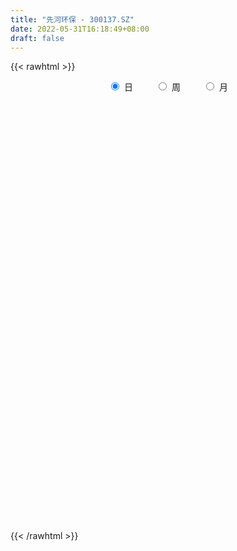 ```yaml
---
title: "先河环保 - 300137.SZ"
date: 2022-05-31T16:18:49+08:00
draft: false
---
```

{{< rawhtml >}}
    <div style="text-align: center">
        <label style="padding: 1rem;"><input style="margin-right: .5rem" type="radio" name="period" value="D" checked onclick="period_change(this)">日</label>
        <label style="padding: 1rem;"><input style="margin-right: .5rem" type="radio" name="period" value="W" onclick="period_change(this)">周</label>
        <label style="padding: 1rem;"><input style="margin-right: .5rem" type="radio" name="period" value="M" onclick="period_change(this)">月</label>
    </div>
    <div id="chart" style="height: 700px;"></div> 
    <script type="text/javascript">
        const D_v = [376232.23,243805.69,268370.29,174695.71,327802.49,470994.06,334362.04,205807.43,181869.96,135771.77,146009.72,95355.29,84647.2,138232.6,104300.4,89304.24,505023.13,299240.35,176191.52,177991.6,176798.23,234681.2,464325.15,476598.01,338493.73,231396.73,248948.86,215171.0,146936.35,189411.4,254289.0,214866.62,224050.62,219676.82,253391.12,400924.52,233826.81,504970.19,360763.37,374950.54,293732.94,248338.22,136863.89,150066.9,140441.34,190353.0,155703.29,131520.62,126789.24,83634.6,97586.62,108031.0,98616.0,79930.02,108936.05,84737.12,83234.42,110502.81,120216.26,109079.63,75276.5,139960.08,263207.65,153057.13,139211.34,87145.79,75472.39,91820.6,98774.5,145945.11,88144.66,113526.58,220761.94,275815.56,180819.81,160677.0,113502.8,86800.63,177421.49,196405.25,147162.62,351229.39,229733.79,135024.24,154507.67,112691.8,94546.62,597616.86,368635.41,261227.08,274357.01,250545.1,166070.47,284193.68,234031.43,192754.52,100916.52,75486.6,118532.67,67189.7,55081.95,56663.1,133401.42,73722.2,60911.52,69598.24,88849.2,71914.6,63501.23,51647.8,72983.83,37340.61,46892.38,47768.77,210330.2,118681.14,83157.86,116747.03,83308.0,127057.73,100140.6,60663.06,74586.81,75210.82,65696.68,71514.03,143731.14,115367.13,149982.73,90523.4,79863.0,114906.09,121264.52,147562.31,100421.0,156375.4,83014.4,65120.4,79066.67,82338.02,54393.46,179291.72,190912.6,213759.18,123301.6,80354.23,98479.8,340388.13,202340.12,184158.38,118870.4,348147.68,150276.2,153876.18,150341.13,157034.2,260943.6,203168.6,132229.37,132216.4,115235.0,99181.58,146480.8,115594.64,151423.8,203504.1,241652.56,113329.0,55152.8,93038.51,43501.82,67813.05,54089.4,70254.6,58701.65,98317.05,212438.4,90400.21,72968.4,59546.05,52442.6,246945.45,126590.02,101561.3,83987.22,62318.0,126515.4,72063.0,66042.96,68651.0,207013.27,96481.39,96090.23,83775.97,76713.4,87502.0,59823.0,56697.6,82068.42,121894.2,93125.03,89749.63,74580.8,155349.77,89344.2,64704.07,52978.8,45644.0,41961.03,46571.2,42541.2,84098.2,74851.66,65938.18,68221.43,47494.63,69153.92,49690.2,40497.4,41884.8,46205.63,29851.8,27086.36,58105.6,92116.4,42496.03,104920.65,78665.29,61157.33,63842.8,148587.16,119199.67,68970.0,52126.96,46667.98,59875.2,48399.4,31642.0,28248.83,33432.2,36025.34,36795.53,45086.8,34654.2,44931.19,39600.17,70147.12,60848.8,34308.2,49369.94]
const D_histogram = [0.0,-0.0069369801,0.0004412946,0.0006477252,0.0234372835,0.047799407,0.0446577748,0.0413603978,0.02291282,0.0110090059,-0.0095769423,-0.0223783505,-0.0289403076,-0.0477741406,-0.0629927339,-0.0718131249,-0.0172849398,0.0032922371,0.0015033863,-0.0040028829,0.0076039121,0.0254820063,0.062888144,0.0995808518,0.1011289298,0.0905482148,0.0893062807,0.0637849688,0.0382781898,0.0076486172,-0.0016292443,0.001689454,0.0063438434,0.0083860852,-0.0021840906,0.0143611371,0.0182837655,0.0485090287,0.0507674188,0.0518552097,0.0290597202,-0.0107674856,-0.0406503695,-0.051154005,-0.0635219575,-0.0820088897,-0.0827533969,-0.0989530747,-0.1320613023,-0.1328875941,-0.12845024,-0.1034228147,-0.0895405481,-0.0748712052,-0.0717940621,-0.0593877684,-0.0422873222,-0.0224065478,-0.0056032913,-0.003722403,0.0002024983,0.0160513389,0.0302101707,0.0424986532,0.0318139624,0.0180667332,0.0139284418,0.0089780938,0.001843277,-0.0171399076,-0.0252844551,-0.0433817452,-0.0309317641,-0.0031083772,0.01566853,0.0220116611,0.0240079155,0.025034796,0.0368303809,0.0502060568,0.0497166123,0.0710816008,0.0633810457,0.058143641,0.0309795879,0.0150382478,0.0101233662,0.0583029461,0.063712255,0.0533723882,0.0565559886,0.0258003859,0.0059582821,0.0137665995,-0.0068455778,-0.0416223372,-0.0661284921,-0.0782946213,-0.0946735763,-0.0966642409,-0.091864639,-0.0847657845,-0.0891682711,-0.0926874377,-0.0805791598,-0.0750813982,-0.073844056,-0.08283174,-0.0771466803,-0.0668544529,-0.0681015888,-0.058491834,-0.0411712816,-0.0306808879,0.0037664476,0.0233353872,0.0395197574,0.0558351433,0.0635919885,0.0769201201,0.073082751,0.071922679,0.0634030985,0.0582309423,0.0559334764,0.0547925872,0.0619696615,0.0655465024,0.0716353022,0.0705197965,0.069253756,0.0709927711,0.0609606183,0.0598919021,0.047130043,0.0397260836,0.0308725227,0.02214231,0.0183638313,0.0133779863,0.007228086,0.0121416715,0.0192371475,0.0285607416,0.0195817238,0.0155114637,0.0025705777,0.0204801707,0.0286609454,0.035993301,0.0302021177,0.0406708134,0.0421822804,0.0391805077,0.0417142776,0.0379170692,0.0411133644,0.0222665491,0.0064951865,-0.0135565279,-0.0211691558,-0.0294723629,-0.0530222097,-0.0509496228,-0.0653569233,-0.0445169171,-0.0491624811,-0.0611300311,-0.0705384071,-0.0961958912,-0.1043085015,-0.1167157242,-0.1092002953,-0.0861519327,-0.0569324103,-0.0239705464,0.0109400163,0.0241571526,0.027496583,0.0244071298,0.0276053286,0.0421720526,0.0483265549,0.0538810774,0.0477965584,0.041646879,0.018453044,0.0125534821,0.004372579,0.000286079,-0.017613152,-0.0259607148,-0.0348446572,-0.0428814864,-0.0581646182,-0.06875956,-0.062940381,-0.0572055723,-0.0676483065,-0.1002927342,-0.1072604695,-0.0981629994,-0.0728675747,-0.0455994767,-0.02863128,-0.0119231632,-0.0064375775,-0.0050680645,0.0000430991,-0.0023412265,0.0047466328,0.0193036283,0.0281623854,0.0354737252,0.0260348102,0.0154670977,-0.0042238716,-0.0049787259,-0.0116828176,-0.0096123531,-0.0123396214,-0.0127975104,-0.0073125883,0.0003499574,-0.0184666809,-0.0317916412,-0.0689833201,-0.0935002541,-0.0970873999,-0.1037394267,-0.0689694732,-0.0296860039,-0.0029669036,0.0266085524,0.0525342166,0.0619299268,0.0730948255,0.0801495004,0.0770555291,0.0746070918,0.0731597459,0.072248991,0.0773012241,0.0824590276,0.0642503204,0.0621983299,0.0715152159,0.0745429565,0.0707474584,0.0659038881]
const D_fast = [0.0,-0.0086712251,-0.0011826268,-0.0008142648,0.0278346144,0.0641465896,0.0721694011,0.0792121235,0.0664927508,0.0573411881,0.0343610043,0.0159650085,0.0021679746,-0.0286093936,-0.0595761704,-0.0863498426,-0.0361428924,-0.0147426563,-0.0161556605,-0.0226626505,-0.0091548774,0.0150937183,0.068221892,0.1298098128,0.1566401232,0.1686964619,0.189781098,0.1802060284,0.1642687968,0.1355513784,0.1258662058,0.1296072677,0.135847618,0.1399863811,0.1288701826,0.1490056945,0.1574992643,0.1998517847,0.2148020295,0.2288536228,0.2133230634,0.1708039862,0.1307585099,0.1074663731,0.0792179312,0.0402287767,0.0187959202,-0.0221420262,-0.0882655794,-0.1223137697,-0.1499889756,-0.150817254,-0.1593201245,-0.1633685828,-0.1782399553,-0.1806806037,-0.174151988,-0.1598728505,-0.1444704168,-0.1435201293,-0.1395446034,-0.1196829281,-0.0979715537,-0.0750584079,-0.0777896081,-0.087020154,-0.087676335,-0.0903821595,-0.097056157,-0.1203243185,-0.1347899798,-0.1637327062,-0.1590156661,-0.1319693735,-0.1092753338,-0.0974292874,-0.0894310541,-0.0821454747,-0.0611422945,-0.0352151044,-0.0232753959,0.0158599928,0.0240046991,0.0333032047,0.0138840485,0.0017022704,-0.0006817697,0.0620735467,0.0834109194,0.0864141497,0.1037367472,0.079431241,0.0610787077,0.072328675,0.0500051033,0.0048227595,-0.0362155184,-0.0679553029,-0.108002652,-0.1341593768,-0.1523259346,-0.1664185263,-0.1931130807,-0.2198041067,-0.2278406188,-0.2411132067,-0.2583368786,-0.2880324975,-0.3016341079,-0.3080554936,-0.3263280267,-0.3313412304,-0.3243134985,-0.3214933268,-0.2861043794,-0.2607015929,-0.2346372834,-0.2043631117,-0.1807082694,-0.1481501078,-0.1337167891,-0.1168961914,-0.1095649972,-0.1001794178,-0.0884935146,-0.075936257,-0.0532667673,-0.0333033009,-0.0093056756,0.0072087679,0.0232561665,0.0427433742,0.0479513761,0.0618556353,0.060876287,0.0634038485,0.0622684183,0.0590737831,0.0598862622,0.0582449138,0.053902035,0.0618510384,0.0737558013,0.0902195807,0.0861359939,0.0859435998,0.0736453582,0.0966749939,0.1120210049,0.1283516858,0.1301110319,0.150747431,0.162804468,0.1695978222,0.1825601616,0.1882422205,0.2017168568,0.1884366788,0.1742891128,0.1508482664,0.1379433495,0.1222720517,0.0854666525,0.0748018337,0.0440553024,0.0537660793,0.036829895,0.0095798373,-0.0174631406,-0.0671695974,-0.1013593331,-0.1429454869,-0.1627301318,-0.1612197523,-0.1462333325,-0.1192641052,-0.0816185385,-0.0623621139,-0.0521485379,-0.0491362086,-0.0390366776,-0.0139269405,0.0043092005,0.0233339924,0.0291986129,0.0334606534,0.0148800793,0.0121188879,0.0050311295,0.0010161493,-0.0212863697,-0.0361241111,-0.0537192178,-0.0724764186,-0.102300705,-0.1300855368,-0.140001453,-0.1485680375,-0.1759228482,-0.2336404595,-0.2674233121,-0.282866592,-0.2757880609,-0.2599198321,-0.2501094554,-0.2363821294,-0.232505938,-0.2324034412,-0.2272815028,-0.2302511351,-0.2219766175,-0.2025937149,-0.1866943614,-0.1705145904,-0.1734448029,-0.1801457409,-0.2008926781,-0.2028922138,-0.21251701,-0.2128496337,-0.2186618074,-0.222319074,-0.218662299,-0.210912264,-0.2343455725,-0.2556184431,-0.310055952,-0.3579479495,-0.3858069454,-0.4183938287,-0.4008662436,-0.3690042753,-0.3430269009,-0.3067993068,-0.2677400885,-0.2428618965,-0.2134232914,-0.1863312414,-0.1701613305,-0.1539579948,-0.1371154043,-0.1199639113,-0.0955863723,-0.0698138118,-0.071959939,-0.058462347,-0.031266657,-0.0096031772,0.0042881892,0.015920591]
const D_slow = [0.0,-0.001734245,-0.0016239214,-0.0014619901,0.0043973308,0.0163471826,0.0275116263,0.0378517257,0.0435799307,0.0463321822,0.0439379466,0.038343359,0.0311082821,0.019164747,0.0034165635,-0.0145367177,-0.0188579527,-0.0180348934,-0.0176590468,-0.0186597676,-0.0167587895,-0.010388288,0.005333748,0.030228961,0.0555111934,0.0781482471,0.1004748173,0.1164210595,0.125990607,0.1279027613,0.1274954502,0.1279178137,0.1295037745,0.1316002958,0.1310542732,0.1346445575,0.1392154988,0.151342756,0.1640346107,0.1769984131,0.1842633432,0.1815714718,0.1714088794,0.1586203782,0.1427398888,0.1222376663,0.1015493171,0.0768110485,0.0437957229,0.0105738244,-0.0215387356,-0.0473944393,-0.0697795763,-0.0884973776,-0.1064458932,-0.1212928353,-0.1318646658,-0.1374663028,-0.1388671256,-0.1397977263,-0.1397471017,-0.135734267,-0.1281817244,-0.1175570611,-0.1096035705,-0.1050868872,-0.1016047767,-0.0993602533,-0.098899434,-0.1031844109,-0.1095055247,-0.120350961,-0.128083902,-0.1288609963,-0.1249438638,-0.1194409485,-0.1134389697,-0.1071802707,-0.0979726754,-0.0854211612,-0.0729920082,-0.055221608,-0.0393763466,-0.0248404363,-0.0170955393,-0.0133359774,-0.0108051359,0.0037706007,0.0196986644,0.0330417615,0.0471807586,0.0536308551,0.0551204256,0.0585620755,0.056850681,0.0464450967,0.0299129737,0.0103393184,-0.0133290757,-0.0374951359,-0.0604612957,-0.0816527418,-0.1039448096,-0.127116669,-0.147261459,-0.1660318085,-0.1844928225,-0.2052007575,-0.2244874276,-0.2412010408,-0.258226438,-0.2728493965,-0.2831422169,-0.2908124389,-0.289870827,-0.2840369802,-0.2741570408,-0.260198255,-0.2443002579,-0.2250702278,-0.2067995401,-0.1888188703,-0.1729680957,-0.1584103601,-0.144426991,-0.1307288442,-0.1152364289,-0.0988498033,-0.0809409777,-0.0633110286,-0.0459975896,-0.0282493968,-0.0130092422,0.0019637333,0.013746244,0.0236777649,0.0313958956,0.0369314731,0.0415224309,0.0448669275,0.046673949,0.0497093669,0.0545186538,0.0616588392,0.0665542701,0.070432136,0.0710747805,0.0761948232,0.0833600595,0.0923583848,0.0999089142,0.1100766175,0.1206221876,0.1304173146,0.140845884,0.1503251513,0.1606034924,0.1661701297,0.1677939263,0.1644047943,0.1591125054,0.1517444146,0.1384888622,0.1257514565,0.1094122257,0.0982829964,0.0859923761,0.0707098684,0.0530752666,0.0290262938,0.0029491684,-0.0262297627,-0.0535298365,-0.0750678196,-0.0893009222,-0.0952935588,-0.0925585547,-0.0865192666,-0.0796451208,-0.0735433384,-0.0666420062,-0.0560989931,-0.0440173544,-0.030547085,-0.0185979454,-0.0081862257,-0.0035729647,-0.0004345942,0.0006585506,0.0007300703,-0.0036732177,-0.0101633964,-0.0188745607,-0.0295949323,-0.0441360868,-0.0613259768,-0.0770610721,-0.0913624651,-0.1082745418,-0.1333477253,-0.1601628427,-0.1847035925,-0.2029204862,-0.2143203554,-0.2214781754,-0.2244589662,-0.2260683605,-0.2273353767,-0.2273246019,-0.2279099085,-0.2267232503,-0.2218973432,-0.2148567469,-0.2059883156,-0.199479613,-0.1956128386,-0.1966688065,-0.197913488,-0.2008341924,-0.2032372806,-0.206322186,-0.2095215636,-0.2113497107,-0.2112622213,-0.2158788916,-0.2238268019,-0.2410726319,-0.2644476954,-0.2887195454,-0.3146544021,-0.3318967704,-0.3393182714,-0.3400599973,-0.3334078592,-0.320274305,-0.3047918233,-0.2865181169,-0.2664807418,-0.2472168596,-0.2285650866,-0.2102751501,-0.1922129024,-0.1728875964,-0.1522728395,-0.1362102594,-0.1206606769,-0.1027818729,-0.0841461338,-0.0664592692,-0.0499832971]
const D_data = [['2021-05-20', 7.7907, 7.7315, 7.6525, 7.9882],['2021-05-21', 7.771, 7.6228, 7.5932, 7.8401],['2021-05-24', 7.7018, 7.8006, 7.7018, 8.0079],['2021-05-25', 7.7413, 7.7315, 7.6426, 7.8993],['2021-05-26', 7.7512, 8.0869, 7.613, 8.0869],['2021-05-27', 8.1955, 8.2647, 7.9981, 8.5016],['2021-05-28', 8.1857, 8.0178, 7.9981, 8.2449],['2021-05-31', 7.9388, 8.0376, 7.8499, 8.1264],['2021-06-01', 7.9289, 7.8203, 7.8104, 8.0178],['2021-06-02', 7.85, 7.84, 7.77, 8.04],['2021-06-03', 7.84, 7.65, 7.63, 7.87],['2021-06-04', 7.65, 7.65, 7.56, 7.75],['2021-06-07', 7.61, 7.66, 7.61, 7.73],['2021-06-08', 7.66, 7.41, 7.39, 7.69],['2021-06-09', 7.39, 7.32, 7.28, 7.42],['2021-06-10', 7.35, 7.28, 7.26, 7.38],['2021-06-11', 7.3, 8.16, 7.29, 8.4],['2021-06-15', 8.13, 7.93, 7.84, 8.13],['2021-06-16', 7.9, 7.7, 7.66, 7.9],['2021-06-17', 7.71, 7.63, 7.53, 7.92],['2021-06-18', 7.59, 7.86, 7.53, 7.87],['2021-06-21', 7.85, 8.03, 7.8, 8.17],['2021-06-22', 8.12, 8.46, 8.0, 8.8],['2021-06-23', 8.5, 8.72, 8.39, 8.82],['2021-06-24', 8.77, 8.47, 8.44, 8.81],['2021-06-25', 8.45, 8.38, 8.33, 8.59],['2021-06-28', 8.45, 8.55, 8.28, 8.73],['2021-06-29', 8.52, 8.25, 8.18, 8.52],['2021-06-30', 8.25, 8.17, 8.04, 8.27],['2021-07-01', 8.2, 7.99, 7.97, 8.4],['2021-07-02', 7.91, 8.17, 7.84, 8.42],['2021-07-05', 8.08, 8.33, 8.0, 8.38],['2021-07-06', 8.31, 8.39, 8.12, 8.56],['2021-07-07', 8.32, 8.4, 8.22, 8.58],['2021-07-08', 8.59, 8.24, 8.22, 8.63],['2021-07-09', 8.11, 8.62, 8.08, 8.66],['2021-07-12', 8.59, 8.55, 8.48, 8.66],['2021-07-13', 8.6, 9.02, 8.4, 9.15],['2021-07-14', 9.04, 8.82, 8.75, 9.19],['2021-07-15', 8.93, 8.88, 8.64, 9.2],['2021-07-16', 8.88, 8.58, 8.54, 9.02],['2021-07-19', 8.51, 8.23, 8.2, 8.51],['2021-07-20', 8.1, 8.17, 8.05, 8.24],['2021-07-21', 8.25, 8.29, 8.18, 8.4],['2021-07-22', 8.21, 8.18, 8.03, 8.29],['2021-07-23', 8.23, 7.98, 7.9, 8.23],['2021-07-26', 7.91, 8.1, 7.84, 8.1],['2021-07-27', 8.1, 7.8, 7.8, 8.11],['2021-07-28', 7.82, 7.37, 7.34, 7.82],['2021-07-29', 7.5, 7.58, 7.45, 7.59],['2021-07-30', 7.55, 7.55, 7.46, 7.66],['2021-08-02', 7.62, 7.79, 7.59, 7.85],['2021-08-03', 7.74, 7.67, 7.63, 7.85],['2021-08-04', 7.7, 7.68, 7.65, 7.79],['2021-08-05', 7.68, 7.51, 7.43, 7.68],['2021-08-06', 7.5, 7.6, 7.43, 7.65],['2021-08-09', 7.54, 7.68, 7.51, 7.72],['2021-08-10', 7.68, 7.77, 7.62, 7.82],['2021-08-11', 7.74, 7.8, 7.68, 7.88],['2021-08-12', 7.75, 7.64, 7.62, 7.79],['2021-08-13', 7.61, 7.66, 7.56, 7.7],['2021-08-16', 7.64, 7.85, 7.59, 7.85],['2021-08-17', 7.85, 7.91, 7.76, 8.2],['2021-08-18', 7.86, 7.97, 7.78, 8.06],['2021-08-19', 7.98, 7.7, 7.62, 7.98],['2021-08-20', 7.68, 7.6, 7.51, 7.7],['2021-08-23', 7.58, 7.67, 7.52, 7.71],['2021-08-24', 7.67, 7.63, 7.56, 7.73],['2021-08-25', 7.6, 7.56, 7.52, 7.66],['2021-08-26', 7.55, 7.32, 7.32, 7.55],['2021-08-27', 7.27, 7.35, 7.23, 7.38],['2021-08-30', 7.34, 7.11, 7.08, 7.4],['2021-08-31', 7.26, 7.43, 7.26, 7.68],['2021-09-01', 7.35, 7.7, 7.34, 7.91],['2021-09-02', 7.6, 7.7, 7.52, 7.72],['2021-09-03', 7.6, 7.61, 7.52, 7.72],['2021-09-06', 7.6, 7.58, 7.45, 7.73],['2021-09-07', 7.57, 7.58, 7.52, 7.61],['2021-09-08', 7.61, 7.76, 7.58, 7.77],['2021-09-09', 7.75, 7.87, 7.62, 7.95],['2021-09-10', 7.85, 7.76, 7.72, 7.95],['2021-09-13', 8.0, 8.13, 7.99, 8.47],['2021-09-14', 8.03, 7.85, 7.78, 8.18],['2021-09-15', 7.78, 7.89, 7.73, 7.93],['2021-09-16', 7.88, 7.56, 7.54, 7.88],['2021-09-17', 7.54, 7.6, 7.4, 7.63],['2021-09-22', 7.5, 7.69, 7.48, 7.69],['2021-09-23', 7.7, 8.5, 7.69, 8.65],['2021-09-24', 8.41, 8.16, 8.1, 8.48],['2021-09-27', 8.23, 8.0, 7.89, 8.27],['2021-09-28', 8.0, 8.2, 7.92, 8.25],['2021-09-29', 8.11, 7.74, 7.71, 8.11],['2021-09-30', 7.72, 7.76, 7.57, 7.85],['2021-10-08', 7.87, 8.09, 7.86, 8.23],['2021-10-11', 8.1, 7.71, 7.64, 8.1],['2021-10-12', 7.6, 7.37, 7.25, 7.7],['2021-10-13', 7.39, 7.3, 7.17, 7.4],['2021-10-14', 7.34, 7.3, 7.2, 7.35],['2021-10-15', 7.28, 7.1, 7.1, 7.3],['2021-10-18', 7.09, 7.15, 7.08, 7.17],['2021-10-19', 7.15, 7.16, 7.12, 7.2],['2021-10-20', 7.16, 7.14, 7.12, 7.19],['2021-10-21', 7.14, 6.92, 6.88, 7.14],['2021-10-22', 6.9, 6.82, 6.8, 6.96],['2021-10-25', 6.9, 6.95, 6.88, 7.01],['2021-10-26', 6.93, 6.83, 6.79, 6.96],['2021-10-27', 6.87, 6.71, 6.57, 6.88],['2021-10-28', 6.69, 6.47, 6.47, 6.71],['2021-10-29', 6.39, 6.55, 6.37, 6.63],['2021-11-01', 6.55, 6.56, 6.44, 6.6],['2021-11-02', 6.54, 6.35, 6.3, 6.64],['2021-11-03', 6.38, 6.42, 6.33, 6.44],['2021-11-04', 6.43, 6.51, 6.39, 6.52],['2021-11-05', 6.52, 6.43, 6.42, 6.56],['2021-11-08', 6.69, 6.8, 6.68, 7.09],['2021-11-09', 6.74, 6.73, 6.65, 6.87],['2021-11-10', 6.7, 6.77, 6.64, 6.77],['2021-11-11', 6.82, 6.86, 6.81, 7.02],['2021-11-12', 6.85, 6.83, 6.73, 6.88],['2021-11-15', 6.84, 6.98, 6.83, 7.05],['2021-11-16', 6.93, 6.82, 6.8, 6.96],['2021-11-17', 6.86, 6.87, 6.77, 6.88],['2021-11-18', 6.89, 6.78, 6.77, 6.93],['2021-11-19', 6.8, 6.81, 6.68, 6.84],['2021-11-22', 6.81, 6.85, 6.75, 6.87],['2021-11-23', 6.83, 6.88, 6.79, 6.89],['2021-11-24', 6.9, 7.03, 6.85, 7.05],['2021-11-25', 7.07, 7.05, 6.98, 7.15],['2021-11-26', 7.05, 7.15, 7.02, 7.24],['2021-11-29', 7.09, 7.12, 7.04, 7.14],['2021-11-30', 7.15, 7.16, 7.1, 7.21],['2021-12-01', 7.16, 7.25, 7.13, 7.27],['2021-12-02', 7.36, 7.13, 7.1, 7.39],['2021-12-03', 7.1, 7.26, 7.07, 7.32],['2021-12-06', 7.26, 7.12, 7.11, 7.34],['2021-12-07', 7.12, 7.17, 6.97, 7.32],['2021-12-08', 7.18, 7.14, 7.11, 7.25],['2021-12-09', 7.14, 7.12, 7.08, 7.17],['2021-12-10', 7.11, 7.17, 7.07, 7.18],['2021-12-13', 7.18, 7.15, 7.09, 7.19],['2021-12-14', 7.13, 7.12, 7.08, 7.15],['2021-12-15', 7.13, 7.27, 7.12, 7.3],['2021-12-16', 7.23, 7.35, 7.21, 7.52],['2021-12-17', 7.32, 7.45, 7.27, 7.53],['2021-12-20', 7.45, 7.25, 7.25, 7.48],['2021-12-21', 7.25, 7.3, 7.2, 7.36],['2021-12-22', 7.34, 7.16, 7.14, 7.34],['2021-12-23', 7.23, 7.58, 7.22, 7.85],['2021-12-24', 7.59, 7.56, 7.43, 7.69],['2021-12-27', 7.55, 7.63, 7.52, 7.79],['2021-12-28', 7.71, 7.51, 7.42, 7.81],['2021-12-29', 7.45, 7.77, 7.45, 8.0],['2021-12-30', 7.77, 7.74, 7.68, 7.81],['2021-12-31', 7.65, 7.73, 7.57, 7.76],['2022-01-04', 7.71, 7.85, 7.64, 7.93],['2022-01-05', 7.82, 7.82, 7.65, 7.89],['2022-01-06', 7.73, 7.96, 7.68, 8.18],['2022-01-07', 7.89, 7.69, 7.65, 8.06],['2022-01-10', 7.74, 7.67, 7.52, 7.77],['2022-01-11', 7.7, 7.54, 7.5, 7.74],['2022-01-12', 7.6, 7.63, 7.58, 7.83],['2022-01-13', 7.68, 7.58, 7.55, 7.79],['2022-01-14', 7.58, 7.29, 7.27, 7.58],['2022-01-17', 7.27, 7.53, 7.24, 7.55],['2022-01-18', 7.6, 7.26, 7.2, 7.65],['2022-01-19', 7.21, 7.69, 7.21, 7.85],['2022-01-20', 7.9, 7.39, 7.35, 7.98],['2022-01-21', 7.25, 7.22, 7.2, 7.43],['2022-01-24', 7.22, 7.15, 7.1, 7.27],['2022-01-25', 7.2, 6.79, 6.78, 7.2],['2022-01-26', 6.81, 6.84, 6.79, 6.91],['2022-01-27', 6.85, 6.64, 6.57, 6.85],['2022-01-28', 6.7, 6.78, 6.67, 6.85],['2022-02-07', 6.9, 6.97, 6.83, 7.05],['2022-02-08', 6.93, 7.12, 6.93, 7.13],['2022-02-09', 7.1, 7.29, 7.04, 7.3],['2022-02-10', 7.37, 7.48, 7.36, 7.68],['2022-02-11', 7.51, 7.34, 7.31, 7.52],['2022-02-14', 7.33, 7.27, 7.24, 7.39],['2022-02-15', 7.3, 7.2, 7.15, 7.32],['2022-02-16', 7.21, 7.29, 7.2, 7.36],['2022-02-17', 7.55, 7.5, 7.41, 7.74],['2022-02-18', 7.35, 7.48, 7.31, 7.52],['2022-02-21', 7.43, 7.54, 7.43, 7.55],['2022-02-22', 7.5, 7.43, 7.35, 7.56],['2022-02-23', 7.47, 7.43, 7.34, 7.5],['2022-02-24', 7.38, 7.16, 7.03, 7.45],['2022-02-25', 7.21, 7.31, 7.21, 7.38],['2022-02-28', 7.31, 7.25, 7.1, 7.31],['2022-03-01', 7.24, 7.27, 7.23, 7.36],['2022-03-02', 6.98, 7.03, 6.77, 7.1],['2022-03-03', 7.1, 7.06, 7.03, 7.23],['2022-03-04', 7.06, 6.98, 6.95, 7.13],['2022-03-07', 6.96, 6.91, 6.83, 7.03],['2022-03-08', 6.88, 6.71, 6.7, 6.94],['2022-03-09', 6.74, 6.64, 6.37, 6.84],['2022-03-10', 6.8, 6.77, 6.72, 6.84],['2022-03-11', 6.72, 6.74, 6.53, 6.75],['2022-03-14', 6.66, 6.46, 6.45, 6.68],['2022-03-15', 6.46, 5.98, 5.95, 6.46],['2022-03-16', 6.1, 6.09, 5.84, 6.12],['2022-03-17', 6.15, 6.19, 6.11, 6.26],['2022-03-18', 6.19, 6.39, 6.14, 6.39],['2022-03-21', 6.36, 6.48, 6.23, 6.78],['2022-03-22', 6.36, 6.41, 6.33, 6.5],['2022-03-23', 6.36, 6.45, 6.36, 6.51],['2022-03-24', 6.39, 6.33, 6.29, 6.44],['2022-03-25', 6.33, 6.26, 6.25, 6.39],['2022-03-28', 6.2, 6.29, 6.1, 6.32],['2022-03-29', 6.31, 6.17, 6.15, 6.32],['2022-03-30', 6.23, 6.27, 6.19, 6.28],['2022-03-31', 6.29, 6.4, 6.27, 6.55],['2022-04-01', 6.37, 6.38, 6.3, 6.48],['2022-04-06', 6.31, 6.4, 6.31, 6.41],['2022-04-07', 6.37, 6.18, 6.16, 6.39],['2022-04-08', 6.17, 6.1, 6.03, 6.22],['2022-04-11', 6.08, 5.88, 5.86, 6.11],['2022-04-12', 5.87, 6.03, 5.83, 6.05],['2022-04-13', 6.02, 5.9, 5.9, 6.04],['2022-04-14', 5.9, 5.96, 5.9, 6.06],['2022-04-15', 5.96, 5.86, 5.86, 5.97],['2022-04-18', 5.84, 5.84, 5.75, 5.87],['2022-04-19', 5.84, 5.89, 5.8, 5.9],['2022-04-20', 5.9, 5.92, 5.77, 5.96],['2022-04-21', 5.84, 5.52, 5.48, 5.87],['2022-04-22', 5.45, 5.45, 5.41, 5.56],['2022-04-25', 5.41, 4.94, 4.91, 5.41],['2022-04-26', 4.94, 4.83, 4.81, 5.13],['2022-04-27', 4.88, 4.9, 4.69, 4.92],['2022-04-28', 4.86, 4.71, 4.63, 4.91],['2022-04-29', 4.77, 5.19, 4.76, 5.24],['2022-05-05', 5.3, 5.36, 5.23, 5.58],['2022-05-06', 5.27, 5.32, 5.2, 5.41],['2022-05-09', 5.29, 5.47, 5.29, 5.5],['2022-05-10', 5.39, 5.56, 5.37, 5.57],['2022-05-11', 5.56, 5.45, 5.45, 5.63],['2022-05-12', 5.45, 5.54, 5.43, 5.68],['2022-05-13', 5.61, 5.56, 5.49, 5.62],['2022-05-16', 5.56, 5.47, 5.44, 5.56],['2022-05-17', 5.42, 5.49, 5.36, 5.52],['2022-05-18', 5.46, 5.52, 5.45, 5.59],['2022-05-19', 5.47, 5.55, 5.43, 5.57],['2022-05-20', 5.56, 5.67, 5.52, 5.7],['2022-05-23', 5.67, 5.74, 5.63, 5.75],['2022-05-24', 5.74, 5.45, 5.45, 5.79],['2022-05-25', 5.43, 5.63, 5.43, 5.67],['2022-05-26', 5.61, 5.83, 5.58, 5.83],['2022-05-27', 5.86, 5.83, 5.73, 5.9],['2022-05-30', 5.93, 5.79, 5.73, 5.95],['2022-05-31', 5.8, 5.8, 5.73, 5.93]]
const W_v = [1263259.96,1902870.8900000001,2227301.3999999999,2229260.5999999996,2052140.1599999999,1688923.7,2107747.5100000002,2281171.3499999996,1120094.1299999999,1386347.95,683770.7,934459.2,951512.7000000001,855081.17,754131.0600000001,491409.66,662346.9,525945.83,681893.1599999999,476170.22,462893.04,499571.82,559580.6,1278236.73,688831.46,655891.46,566120.5499999999,608620.28,420133.73,170743.99,350476.1,682017.71,868825.54,531798.53,560430.78,764386.41,374082.27,411096.95,461374.21,605219.9300000001,255957.41,625704.41,695325.9400000001,770503.2599999999,321171.72,194944.1,223372.28,259395.13,202532.12,268937.76,363160.34,563997.3100000001,606992.27,434769.4299999999,323116.23,672059.83,997496.87,600729.36,471764.71,460410.12,590084.98,309047.42,739907.49,575917.51,785759.46,647223.78,659963.3,704280.8199999999,1438480.5200000003,578930.58,1010218.1900000001,648802.3600000001,520807.23,432176.51,274343.76,425294.3200000001,525264.21,349574.24,275075.79,425366.03,676390.5800000001,1554394.1499999999,1508605.1800000002,1178034.23,1172612.6100000001,729983.1000000001,661452.1499999999,974712.1299999999,495282.56,453047.7,139149.87,400009.41,407501.18,442419.32,435377.4300000001,291049.59,312892.45,759518.89,575748.45,1034111.8999999999,893221.47,435678.41,246216.95,253580.94,249955.16,197110.33,269864.47,465138.8599999999,490157.44,346491.79,558534.9,296981.34,55854.2,231077.41,488674.51,319478.0,354235.98,242957.79,230106.06,303599.71,377209.27,306967.98,269105.78,444084.31,450347.67,271757.88,584076.9199999999,1681791.3799999999,874360.9399999999,1057511.8400000001,1053483.8100000001,846957.83,1393056.1000000001,2192724.25,999591.1199999999,692279.0699999999,377008.27,352619.1800000001,405193.73,341902.33,284491.32,251173.58,159808.77,254906.64,247404.84,185205.61,255201.86,544150.12,259614.89,148862.82,311428.75,793979.4399999999,831948.0399999999,1500211.1800000002,927338.53,1109803.99,1721380.0899999999,1006449.73,1092620.1899999999,1329000.6299999999,1560586.8600000001,945456.2,502655.76,260007.95,93783.21,357006.9,650996.89,640739.1799999999,742587.53,606735.0599999999,367420.58,598678.04,459635.97,298792.24,258767.77,306564.97,185383.08,552482.0699999999,341188.14,285231.27,261047.22,222399.66,74167.2,95241.84,600459.9400000001,3646713.4000000004,2609490.1100000003,2915240.6600000001,3395935.9499999997,3685271.8799999999,1544262.04,1157412.71,1038315.67,906617.86,251139.42,1066132.71,1632272.23,1576224.5900000001,764814.17,921507.5699999999,830221.7,1745494.8200000001,1054756.6099999999,1312909.7000000002,1768243.8500000001,866063.35,595234.37,480250.19,498309.62,782581.99,500157.26,951600.8900000001,721292.7899999999,983186.8900000001,1060798.8899999999,952199.6599999999,284193.68,721721.74,386058.3700000001,354774.79,256633.39,612224.23,437659.02,546291.71,554119.3200000001,483997.87,720694.98,844863.88,955328.8399999999,771487.53,625343.15,825504.1000000001,313595.58,530111.9099999999,558492.52,446444.92,534278.85,364511.97,461418.08,408020.84,290023.29,181654.24,247431.95,249656.19,457173.23,188169.67,238711.54,179588.7,250181.48,83678.14]
const W_histogram = [0.0,0.0383097436,0.1178788505,0.1472844396,0.2501701875,0.3095662516,0.3847012587,0.4308388935,0.4360578232,0.3346476084,0.2762057643,0.2537093529,0.1715404675,0.0968957157,-0.0641356565,-0.1724391961,-0.3298513975,-0.4138499236,-0.439142178,-0.4438762815,-0.4162834284,-0.3851806929,-0.3379206118,-0.2628975477,-0.1861874468,-0.157289106,-0.1177268489,-0.2241894993,-0.3445015378,-0.3797311907,-0.3314470676,-0.2368504644,-0.1280921275,-0.0742919055,-0.1226003896,-0.0390100671,0.0049408354,-0.0022577827,0.0149750701,0.0585749289,0.0601735452,0.0963693505,0.163345678,0.1362329852,0.0733132915,0.0139093003,-0.0359521253,-0.1088604559,-0.1325638788,-0.1575393424,-0.1166454867,-0.0814374438,-0.0478283663,-0.0826830972,-0.077730205,-0.1900757515,-0.2646965055,-0.2881890732,-0.2653282064,-0.2258074587,-0.1705668306,-0.122888141,-0.0976825108,-0.1156006146,-0.0749142965,0.0148244319,0.0858723288,0.1605260316,0.1977735474,0.2222101963,0.2933275483,0.3191520609,0.2871927634,0.2430044592,0.2084342739,0.1892962543,0.1686154968,0.1495246858,0.1339538731,0.1409667056,0.1614456135,0.2603224935,0.2914290067,0.3336358512,0.3972175055,0.3799305037,0.371596186,0.2865149309,0.2161175417,0.1190076409,0.0323296019,-0.0576286028,-0.155963738,-0.2391375832,-0.2663135008,-0.2780829461,-0.272742055,-0.1923833998,-0.1625272642,-0.1139934233,-0.0752781942,-0.0805873305,-0.081987186,-0.0949525432,-0.1291722759,-0.1411021559,-0.1238318104,-0.1137202665,-0.0636623195,-0.0109122007,0.0171915517,0.0177795693,0.0085038125,0.0264168889,0.0398803051,0.0478946147,0.0401707408,0.0266227709,-0.0048275257,-0.0259725357,-0.0233512515,-0.0127400127,0.002964603,0.0340759601,0.0532625692,0.0750286418,0.0772266329,0.1333026801,0.1230489579,0.1354297658,0.1138529837,0.1190506194,0.0945437961,0.1077413304,0.0623045941,0.0214707431,-0.01501188,-0.0524045888,-0.0764945891,-0.0932920324,-0.1019365721,-0.1141029137,-0.1033663874,-0.0922590008,-0.0974370257,-0.0905926156,-0.0676922718,-0.0273889284,-0.0046996319,0.0026246114,0.0181994033,0.0462817308,0.0661329403,0.1174456469,0.1363614845,0.1809389412,0.2527061978,0.2357264275,0.2227101349,0.2211724087,0.159614172,0.1357643909,0.05960921,0.0005324908,-0.0239522991,-0.0342370138,-0.0488717999,-0.0937087461,-0.1271830383,-0.1300671957,-0.1347603791,-0.1368752799,-0.1149023273,-0.1215687271,-0.1197257845,-0.1281232811,-0.1207834674,-0.0999112819,-0.1035558982,-0.1101742773,-0.121836503,-0.1256878802,-0.1071350341,-0.0702328297,-0.0015486182,0.1237853113,0.1845170909,0.2295074705,0.2812844685,0.272835289,0.2270903762,0.1648912548,0.1210971048,0.035407423,-0.0103803009,-0.0117141527,0.0054536652,0.0402425559,0.0354804676,0.0621165065,0.0552020945,0.0798260421,0.0761579604,0.0968953483,0.1003510244,0.0568270939,-0.003141665,-0.0396344232,-0.0587713568,-0.073550974,-0.0967824562,-0.0913259757,-0.0749862663,-0.0722942813,-0.0321840527,-0.0319150417,-0.0099722005,-0.0598114901,-0.1065829069,-0.1480985049,-0.1742333451,-0.1557754947,-0.1367837756,-0.0951668984,-0.056011794,-0.0330881269,0.0021482435,0.0324009297,0.0616992551,0.0753212044,0.0552573887,0.0360656526,-0.0052681548,0.0055162739,0.0215860743,0.0202935629,-0.002070633,-0.0307214751,-0.0687606635,-0.0964936027,-0.1001386338,-0.1137935815,-0.1301946709,-0.1580094794,-0.1815873026,-0.1759707138,-0.1449290483,-0.1075446663,-0.0647085444,-0.03267879]
const W_fast = [0.0,0.0478871795,0.156925999,0.223152698,0.3885809927,0.5253686197,0.6966789415,0.8505262997,0.9647596852,0.9470113725,0.9576209695,0.9985518963,0.9592681278,0.9088473049,0.7317820185,0.58036868,0.3404936292,0.1530326222,0.0179548232,-0.0977483506,-0.1742263545,-0.2394187924,-0.2766388642,-0.267340187,-0.2371769478,-0.2476008835,-0.2374703387,-0.3999803638,-0.6064177868,-0.7365802374,-0.7711578812,-0.735773894,-0.6590385891,-0.6238113435,-0.7027699249,-0.6289321191,-0.5837460079,-0.5915090716,-0.5705324512,-0.5122888603,-0.4956468576,-0.4353587147,-0.3275459678,-0.3206004143,-0.3651917851,-0.4211184512,-0.4799679081,-0.5800913527,-0.6369357453,-0.7012960445,-0.6895635604,-0.6747148785,-0.6530628926,-0.7085883978,-0.7230680568,-0.8829325412,-1.0237274216,-1.1192672576,-1.1627384424,-1.1796695594,-1.167070639,-1.1501139846,-1.1493289821,-1.1961472396,-1.1741894956,-1.0807446591,-0.9882286801,-0.8734434693,-0.7867525667,-0.7067633687,-0.5623141296,-0.4567016018,-0.4168627085,-0.4002998979,-0.3827615148,-0.3545754708,-0.3331023541,-0.3148119936,-0.2968943381,-0.2546398292,-0.1937995179,-0.0298420145,0.0741217504,0.1997375577,0.3626235883,0.4403192125,0.5248839413,0.5114314189,0.4950634151,0.4277054245,0.349109786,0.2447444306,0.107418361,-0.0355398801,-0.1292941728,-0.2105843546,-0.2734289774,-0.2411661721,-0.2519418526,-0.2319063675,-0.2120106869,-0.2374666559,-0.2593633078,-0.2960668009,-0.3625796025,-0.4097850215,-0.4234726287,-0.4417911513,-0.4076487842,-0.3576267155,-0.3252250752,-0.3201921653,-0.327341969,-0.3028246703,-0.2793911779,-0.2594032146,-0.2570844033,-0.2639766805,-0.2966338585,-0.3242720025,-0.3274885312,-0.3200622955,-0.3036165291,-0.2639861819,-0.2314839306,-0.1909606975,-0.1694560482,-0.0800543309,-0.0595458136,-0.0133075643,-0.0064211005,0.02853919,0.0276683157,0.0678011827,0.0379405949,0.0024744296,-0.0377611635,-0.0882550194,-0.1314686671,-0.1715891184,-0.2057178012,-0.2464098712,-0.2615149417,-0.2734723053,-0.3030095867,-0.3188133304,-0.3128360546,-0.2793799433,-0.2578655548,-0.2498851586,-0.2297605159,-0.1901077557,-0.1537233111,-0.0730491928,-0.020042984,0.0697692079,0.204713014,0.2466648506,0.2893260917,0.3430814676,0.3214267739,0.3315180906,0.2702652122,0.2113216157,0.180848751,0.1620047829,0.1351520468,0.0668879141,0.0016178623,-0.0337830941,-0.0721663722,-0.108500093,-0.1152527222,-0.1523113038,-0.1803998072,-0.2208281241,-0.2436841773,-0.2477898123,-0.2773234032,-0.3114853515,-0.353606703,-0.3888800502,-0.3971109627,-0.3777669658,-0.3094699087,-0.1531896514,-0.0463285991,0.0560386482,0.1781367633,0.237896406,0.2489240873,0.2279477796,0.2144279058,0.1375900797,0.0892072806,0.0849448907,0.1034761249,0.1483256545,0.1524336831,0.1945988487,0.2014849602,0.2460654184,0.2614368268,0.3063980518,0.334941484,0.305624327,0.2448701519,0.1984687878,0.164639015,0.1314716544,0.0840445581,0.0666695447,0.0642626875,0.0488811021,0.0809453175,0.0732355681,0.0926853592,0.027893197,-0.0455239465,-0.1240641706,-0.1937573472,-0.2142433704,-0.2294475952,-0.2116224426,-0.1864702867,-0.1718186513,-0.1360452201,-0.0976923014,-0.0529691623,-0.0205169118,-0.0267663804,-0.0369417033,-0.0795925494,-0.0674290522,-0.0459627333,-0.042181854,-0.0650637081,-0.101394919,-0.1566242732,-0.2084806132,-0.2371603027,-0.2792636458,-0.3282134029,-0.3955305813,-0.46450523,-0.5028813198,-0.5080719163,-0.4975737009,-0.4709147151,-0.4470546581]
const W_slow = [0.0,0.0095774359,0.0390471485,0.0758682584,0.1384108053,0.2158023682,0.3119776828,0.4196874062,0.528701862,0.6123637641,0.6814152052,0.7448425434,0.7877276603,0.8119515892,0.7959176751,0.752807876,0.6703450267,0.5668825458,0.4570970013,0.3461279309,0.2420570738,0.1457619006,0.0612817476,-0.0044426393,-0.050989501,-0.0903117775,-0.1197434897,-0.1757908646,-0.261916249,-0.3568490467,-0.4397108136,-0.4989234297,-0.5309464616,-0.5495194379,-0.5801695353,-0.5899220521,-0.5886868432,-0.5892512889,-0.5855075214,-0.5708637892,-0.5558204029,-0.5317280652,-0.4908916457,-0.4568333994,-0.4385050766,-0.4350277515,-0.4440157828,-0.4712308968,-0.5043718665,-0.5437567021,-0.5729180738,-0.5932774347,-0.6052345263,-0.6259053006,-0.6453378518,-0.6928567897,-0.7590309161,-0.8310781844,-0.897410236,-0.9538621007,-0.9965038083,-1.0272258436,-1.0516464713,-1.080546625,-1.0992751991,-1.0955690911,-1.0741010089,-1.033969501,-0.9845261141,-0.928973565,-0.855641678,-0.7758536627,-0.7040554719,-0.6433043571,-0.5911957886,-0.5438717251,-0.5017178509,-0.4643366794,-0.4308482111,-0.3956065347,-0.3552451314,-0.290164508,-0.2173072563,-0.1338982935,-0.0345939171,0.0603887088,0.1532877553,0.224916488,0.2789458734,0.3086977836,0.3167801841,0.3023730334,0.2633820989,0.2035977031,0.1370193279,0.0674985914,-0.0006869223,-0.0487827723,-0.0894145883,-0.1179129442,-0.1367324927,-0.1568793254,-0.1773761219,-0.2011142577,-0.2334073266,-0.2686828656,-0.2996408182,-0.3280708848,-0.3439864647,-0.3467145149,-0.3424166269,-0.3379717346,-0.3358457815,-0.3292415593,-0.319271483,-0.3072978293,-0.2972551441,-0.2905994514,-0.2918063328,-0.2982994667,-0.3041372796,-0.3073222828,-0.3065811321,-0.298062142,-0.2847464997,-0.2659893393,-0.2466826811,-0.213357011,-0.1825947716,-0.1487373301,-0.1202740842,-0.0905114293,-0.0668754803,-0.0399401477,-0.0243639992,-0.0189963134,-0.0227492834,-0.0358504306,-0.0549740779,-0.078297086,-0.1037812291,-0.1323069575,-0.1581485543,-0.1812133045,-0.2055725609,-0.2282207148,-0.2451437828,-0.2519910149,-0.2531659229,-0.25250977,-0.2479599192,-0.2363894865,-0.2198562514,-0.1904948397,-0.1564044686,-0.1111697333,-0.0479931838,0.0109384231,0.0666159568,0.121909059,0.161812602,0.1957536997,0.2106560022,0.2107891249,0.2048010501,0.1962417967,0.1840238467,0.1605966602,0.1288009006,0.0962841017,0.0625940069,0.0283751869,-0.0003503949,-0.0307425767,-0.0606740228,-0.092704843,-0.1229007099,-0.1478785304,-0.1737675049,-0.2013110742,-0.2317702,-0.26319217,-0.2899759286,-0.307534136,-0.3079212906,-0.2769749627,-0.23084569,-0.1734688224,-0.1031477052,-0.034938883,0.0218337111,0.0630565248,0.093330801,0.1021826567,0.0995875815,0.0966590433,0.0980224597,0.1080830986,0.1169532155,0.1324823422,0.1462828658,0.1662393763,0.1852788664,0.2095027035,0.2345904596,0.2487972331,0.2480118168,0.238103211,0.2234103718,0.2050226283,0.1808270143,0.1579955204,0.1392489538,0.1211753835,0.1131293703,0.1051506098,0.1026575597,0.0877046872,0.0610589604,0.0240343342,-0.019524002,-0.0584678757,-0.0926638196,-0.1164555442,-0.1304584927,-0.1387305244,-0.1381934636,-0.1300932311,-0.1146684174,-0.0958381163,-0.0820237691,-0.0730073559,-0.0743243946,-0.0729453262,-0.0675488076,-0.0624754169,-0.0629930751,-0.0706734439,-0.0878636098,-0.1119870104,-0.1370216689,-0.1654700643,-0.198018732,-0.2375211018,-0.2829179275,-0.3269106059,-0.363142868,-0.3900290346,-0.4062061707,-0.4143758682]
const W_data = [['2017-07-21', 13.4966, 12.387, 11.8231, 13.4966],['2017-07-28', 12.4173, 12.9873, 12.3082, 13.6542],['2017-08-04', 12.8539, 13.8907, 12.7811, 15.0669],['2017-08-11', 13.83, 13.6724, 13.2844, 15.3095],['2017-08-18', 13.9937, 15.1276, 13.7694, 15.7036],['2017-08-25', 15.1579, 15.2731, 14.6849, 15.5095],['2017-09-01', 15.1579, 16.1522, 15.0124, 17.0556],['2017-09-08', 15.9521, 16.4978, 15.9521, 17.571],['2017-09-15', 16.5039, 16.5403, 16.0673, 16.9526],['2017-09-22', 16.4978, 15.3337, 15.17, 17.1951],['2017-09-29', 15.3458, 15.7763, 14.8668, 15.8248],['2017-10-13', 16.0067, 16.322, 15.1821, 16.6009],['2017-10-20', 16.2371, 15.5702, 15.0972, 16.2735],['2017-10-27', 15.5217, 15.461, 15.4368, 16.2432],['2017-11-03', 15.4671, 13.8664, 13.5572, 15.6126],['2017-11-10', 13.8664, 13.8119, 13.6967, 14.1635],['2017-11-17', 13.8361, 12.3749, 12.2657, 14.0301],['2017-11-24', 12.3385, 12.4295, 11.9565, 12.769],['2017-12-01', 12.4961, 12.5992, 12.478, 13.2722],['2017-12-08', 12.5507, 12.478, 11.8292, 13.0358],['2017-12-15', 12.4295, 12.6417, 12.1869, 12.7205],['2017-12-22', 12.7326, 12.5507, 12.2961, 12.9388],['2017-12-29', 12.484, 12.6902, 12.0778, 12.769],['2018-01-05', 12.7205, 13.1328, 12.6053, 14.0908],['2018-01-12', 13.6421, 13.3814, 12.963, 13.6785],['2018-01-19', 13.4238, 12.9206, 12.8417, 13.5815],['2018-01-26', 12.9145, 13.1146, 12.8357, 13.4117],['2018-02-02', 13.1146, 10.944, 10.3255, 13.1328],['2018-02-09', 10.8409, 9.8951, 9.6101, 11.2471],['2018-02-14', 10.1558, 10.2043, 10.0103, 10.4832],['2018-02-23', 10.3195, 10.944, 10.2407, 11.4897],['2018-03-02', 11.0774, 11.617, 10.8106, 11.7201],['2018-03-09', 11.6049, 12.1263, 11.4048, 12.5386],['2018-03-16', 12.1202, 11.7201, 11.6412, 12.29],['2018-03-23', 11.8413, 10.2952, 10.2892, 12.1869],['2018-03-30', 10.0588, 11.8959, 10.0527, 11.9141],['2018-04-04', 11.9505, 11.6473, 11.5442, 12.0475],['2018-04-13', 11.4836, 11.0228, 10.9319, 11.6109],['2018-04-20', 11.0349, 11.2775, 10.5196, 11.3866],['2018-04-27', 11.3684, 11.7201, 10.7742, 11.7564],['2018-05-04', 11.8231, 11.2835, 11.0956, 11.8777],['2018-05-11', 11.3078, 11.805, 11.3078, 12.3143],['2018-05-18', 11.7504, 12.5022, 11.7504, 12.5204],['2018-05-25', 12.672, 11.4836, 11.4594, 12.7326],['2018-06-01', 11.5503, 10.8106, 10.4468, 11.6109],['2018-06-08', 11.0471, 10.4953, 10.4347, 11.0471],['2018-06-15', 10.5378, 10.2467, 10.1679, 10.8894],['2018-06-22', 10.0042, 9.501, 9.222, 10.2407],['2018-06-29', 9.6707, 9.6889, 9.3494, 9.7617],['2018-07-06', 9.598, 9.3494, 9.0341, 9.9739],['2018-07-13', 9.3979, 10.0284, 9.3979, 10.1073],['2018-07-20', 10.0224, 10.0008, 9.6506, 10.3413],['2018-07-27', 9.9911, 10.03, 9.8646, 10.4872],['2018-08-03', 10.0008, 9.028, 9.0085, 10.2538],['2018-08-10', 9.0961, 9.2906, 8.9501, 9.3782],['2018-08-17', 9.1934, 7.3255, 7.3255, 9.3782],['2018-08-24', 7.0823, 7.0045, 6.5959, 7.1601],['2018-08-31', 7.0045, 7.0434, 6.9364, 7.4228],['2018-09-07', 7.092, 7.2769, 7.092, 7.3644],['2018-09-14', 7.2574, 7.3255, 6.9266, 7.4325],['2018-09-21', 7.3839, 7.4812, 7.0823, 7.7633],['2018-09-28', 7.4422, 7.4033, 7.2282, 7.5201],['2018-10-12', 7.2769, 7.0823, 6.7807, 7.6952],['2018-10-19', 7.1115, 6.3235, 6.0608, 7.2769],['2018-10-26', 6.4208, 6.8877, 6.4208, 7.2379],['2018-11-02', 6.9461, 7.6757, 6.8585, 7.7244],['2018-11-09', 7.6563, 7.7633, 7.5979, 8.3664],['2018-11-16', 7.8022, 8.1524, 7.8022, 8.3081],['2018-11-23', 8.1135, 7.987, 7.9384, 9.3879],['2018-11-30', 7.9773, 8.0259, 7.7925, 8.3664],['2018-12-07', 8.2692, 8.9501, 8.1913, 8.9988],['2018-12-14', 8.8139, 8.775, 8.5124, 9.2031],['2018-12-21', 8.6777, 8.1719, 8.0746, 8.8334],['2018-12-28', 8.1524, 7.9287, 7.7244, 8.24],['2019-01-04', 8.0259, 7.9287, 7.5882, 8.2011],['2019-01-11', 7.9968, 8.0551, 7.8703, 8.2108],['2019-01-18', 7.987, 7.9968, 7.9092, 8.4832],['2019-01-25', 7.9968, 7.9676, 7.8022, 8.0843],['2019-02-01', 7.9773, 7.9676, 7.5201, 8.0357],['2019-02-15', 7.9384, 8.2789, 7.9384, 8.4248],['2019-02-22', 8.3081, 8.5902, 8.3081, 8.6583],['2019-03-01', 8.6096, 10.0203, 8.6096, 10.4094],['2019-03-08', 10.1467, 9.709, 9.709, 10.8083],['2019-03-15', 9.8257, 10.2732, 9.7771, 10.6526],['2019-03-22', 10.3219, 11.1099, 10.0203, 11.2752],['2019-03-29', 10.818, 10.5359, 9.9619, 10.925],['2019-04-04', 10.5553, 10.8958, 10.5359, 11.0515],['2019-04-12', 10.9834, 9.9716, 9.7771, 11.2363],['2019-04-19', 10.0884, 9.9716, 9.7479, 10.2732],['2019-04-26', 9.923, 9.3587, 9.3004, 10.03],['2019-04-30', 9.3685, 9.0961, 8.9404, 9.4852],['2019-05-10', 8.9501, 8.6096, 8.1719, 8.9501],['2019-05-17', 8.5513, 7.9481, 7.773, 8.7361],['2019-05-24', 7.9092, 7.5201, 7.4909, 8.0843],['2019-05-31', 7.5493, 7.7438, 7.5201, 8.1232],['2019-06-06', 7.7827, 7.6271, 7.5298, 7.9578],['2019-06-14', 7.6854, 7.6076, 7.559, 7.9287],['2019-06-21', 7.6271, 8.5902, 7.559, 8.8431],['2019-06-28', 8.6777, 8.1038, 7.9968, 8.6777],['2019-07-05', 8.2692, 8.4248, 8.1913, 8.9988],['2019-07-12', 8.4443, 8.4443, 8.3178, 8.8431],['2019-07-19', 8.3956, 7.8995, 7.8703, 8.4248],['2019-07-26', 7.9092, 7.8411, 7.6368, 7.9676],['2019-08-02', 7.8508, 7.559, 7.4909, 7.9481],['2019-08-09', 7.5201, 7.0434, 6.878, 7.5784],['2019-08-16', 7.1698, 7.0531, 6.7321, 7.1698],['2019-08-23', 7.0726, 7.2866, 7.0726, 7.3741],['2019-08-30', 7.1115, 7.1309, 7.0142, 7.4714],['2019-09-06', 7.1309, 7.6757, 7.1309, 7.7146],['2019-09-12', 7.7535, 7.9092, 7.6465, 7.9287],['2019-09-20', 7.9189, 7.773, 7.7438, 8.1135],['2019-09-27', 7.773, 7.4714, 7.306, 7.7827],['2019-09-30', 7.4617, 7.2866, 7.2671, 7.4909],['2019-10-11', 7.2379, 7.6174, 7.1504, 7.6757],['2019-10-18', 7.7146, 7.6271, 7.5979, 7.9578],['2019-10-25', 7.6563, 7.6076, 7.4228, 7.7146],['2019-11-01', 7.6271, 7.4033, 7.2282, 7.7438],['2019-11-08', 7.4131, 7.2574, 7.2282, 7.5103],['2019-11-15', 7.2671, 6.878, 6.878, 7.2671],['2019-11-22', 6.9169, 6.8099, 6.8002, 7.0336],['2019-11-29', 6.8391, 6.9947, 6.771, 7.0726],['2019-12-06', 6.9947, 7.0726, 6.8683, 7.092],['2019-12-13', 7.092, 7.1601, 7.0142, 7.1698],['2019-12-20', 7.1796, 7.452, 7.1504, 7.5395],['2019-12-27', 7.452, 7.4325, 7.3255, 7.6854],['2020-01-03', 7.3936, 7.5882, 7.2769, 7.666],['2020-01-10', 7.5395, 7.4325, 7.345, 7.7633],['2020-01-17', 7.3936, 8.3178, 7.3158, 8.6096],['2020-01-23', 8.3373, 7.6854, 7.559, 8.6388],['2020-02-07', 6.9169, 8.0551, 6.4208, 8.0551],['2020-02-14', 8.0551, 7.6854, 7.5882, 8.3373],['2020-02-21', 7.7341, 8.0551, 7.6757, 8.2011],['2020-02-28', 8.0843, 7.7049, 7.6854, 8.4054],['2020-03-06', 7.7146, 8.2205, 7.7146, 8.9307],['2020-03-13', 8.0259, 7.4617, 7.1212, 8.0551],['2020-03-20', 7.5201, 7.3158, 6.9072, 7.5882],['2020-03-27', 7.1017, 7.1601, 6.9753, 7.3547],['2020-04-03', 7.0239, 6.9169, 6.8391, 7.092],['2020-04-10', 7.0045, 6.8585, 6.8196, 7.2477],['2020-04-17', 6.8099, 6.7612, 6.6445, 6.8391],['2020-04-24', 6.7904, 6.7029, 6.6737, 6.878],['2020-04-30', 6.7418, 6.4986, 6.304, 6.7418],['2020-05-08', 6.4694, 6.6737, 6.4402, 6.7223],['2020-05-15', 6.6932, 6.6348, 6.4986, 6.7029],['2020-05-22', 6.6445, 6.3429, 6.3429, 6.6445],['2020-05-29', 6.3916, 6.3916, 6.3235, 6.5083],['2020-06-05', 6.4208, 6.5762, 6.4013, 6.6542],['2020-06-12', 6.6058, 6.8922, 6.5367, 7.0501],['2020-06-19', 6.9316, 6.7934, 6.7144, 6.9316],['2020-06-24', 6.7934, 6.6453, 6.6157, 6.8132],['2020-07-03', 6.6354, 6.7835, 6.4972, 6.8033],['2020-07-10', 6.823, 7.0501, 6.8033, 7.2377],['2020-07-17', 7.0995, 7.0896, 6.9218, 7.4352],['2020-07-24', 7.2674, 7.7216, 7.2081, 8.2449],['2020-07-31', 7.7216, 7.5833, 7.3661, 8.0376],['2020-08-07', 7.6327, 8.1857, 7.613, 8.4325],['2020-08-14', 8.2153, 9.0052, 8.2054, 9.2718],['2020-08-21', 8.9855, 8.235, 8.2153, 9.3212],['2020-08-28', 8.3239, 8.393, 7.9882, 9.1336],['2020-09-04', 8.4029, 8.6892, 8.3733, 9.4594],['2020-09-11', 8.6103, 7.9388, 7.6426, 9.3311],['2020-09-18', 7.9487, 8.3239, 7.9092, 8.867],['2020-09-25', 8.2745, 7.5043, 7.4155, 8.3634],['2020-09-30', 7.5636, 7.4056, 7.3167, 7.6623],['2020-10-09', 7.5142, 7.6327, 7.4846, 7.7117],['2020-10-16', 7.7413, 7.7216, 7.6623, 7.9586],['2020-10-23', 7.7907, 7.5932, 7.3957, 8.0968],['2020-10-30', 7.4846, 7.0205, 6.981, 7.9586],['2020-11-06', 7.0501, 6.8823, 6.6552, 7.0896],['2020-11-13', 6.981, 7.0798, 6.8625, 7.3069],['2020-11-20', 7.06, 6.9415, 6.8625, 7.0699],['2020-11-27', 7.0008, 6.8527, 6.7539, 7.1094],['2020-12-04', 6.8527, 7.1094, 6.8132, 7.1884],['2020-12-11', 7.1094, 6.6947, 6.5959, 7.1489],['2020-12-18', 6.7539, 6.6848, 6.6354, 6.9316],['2020-12-25', 6.6749, 6.4281, 6.3096, 6.8033],['2020-12-31', 6.3984, 6.5071, 6.2503, 6.6058],['2021-01-08', 6.5071, 6.6453, 6.3392, 7.0798],['2021-01-15', 6.6552, 6.28, 6.0627, 6.6552],['2021-01-22', 6.2602, 6.1022, 6.0726, 6.3491],['2021-01-29', 6.1022, 5.8652, 5.7369, 6.1022],['2021-02-05', 5.9739, 5.7862, 5.7369, 6.2503],['2021-02-10', 5.7862, 5.9739, 5.7566, 5.9936],['2021-02-19', 6.0134, 6.2405, 6.0035, 6.2405],['2021-02-26', 6.2503, 6.8527, 6.1417, 6.9909],['2021-03-05', 7.1588, 8.0968, 7.06, 9.2817],['2021-03-12', 7.9487, 7.8796, 7.139, 8.4621],['2021-03-19', 7.9289, 8.1067, 7.8203, 9.2126],['2021-03-26', 8.1758, 8.6399, 7.6031, 9.4298],['2021-04-02', 8.9953, 8.2153, 7.8302, 9.8149],['2021-04-09', 8.156, 7.8006, 7.771, 8.6103],['2021-04-16', 7.8499, 7.4649, 7.3464, 8.0771],['2021-04-23', 7.5438, 7.534, 7.4254, 7.8203],['2021-04-30', 7.4451, 6.7342, 6.7243, 7.4451],['2021-05-07', 6.744, 6.902, 6.7144, 7.0304],['2021-05-14', 6.8329, 7.3365, 6.7144, 7.613],['2021-05-21', 7.3365, 7.6228, 6.7144, 7.9882],['2021-05-28', 7.7018, 8.0178, 7.613, 8.5016],['2021-06-04', 7.9388, 7.65, 7.56, 8.1264],['2021-06-11', 7.61, 8.16, 7.26, 8.4],['2021-06-18', 8.13, 7.86, 7.53, 8.13],['2021-06-25', 7.85, 8.38, 7.8, 8.82],['2021-07-02', 8.45, 8.17, 7.84, 8.73],['2021-07-09', 8.08, 8.62, 8.0, 8.66],['2021-07-16', 8.59, 8.58, 8.4, 9.2],['2021-07-23', 8.51, 7.98, 7.9, 8.51],['2021-07-30', 7.91, 7.55, 7.34, 8.11],['2021-08-06', 7.62, 7.6, 7.43, 7.85],['2021-08-13', 7.54, 7.66, 7.51, 7.88],['2021-08-20', 7.64, 7.6, 7.51, 8.2],['2021-08-27', 7.58, 7.35, 7.23, 7.73],['2021-09-03', 7.34, 7.61, 7.08, 7.91],['2021-09-10', 7.6, 7.76, 7.45, 7.95],['2021-09-17', 8.0, 7.6, 7.4, 8.47],['2021-09-24', 7.5, 8.16, 7.48, 8.65],['2021-09-30', 8.23, 7.76, 7.57, 8.27],['2021-10-08', 7.87, 8.09, 7.86, 8.23],['2021-10-15', 8.1, 7.1, 7.1, 8.1],['2021-10-22', 7.09, 6.82, 6.8, 7.2],['2021-10-29', 6.9, 6.55, 6.37, 7.01],['2021-11-05', 6.55, 6.43, 6.3, 6.64],['2021-11-12', 6.69, 6.83, 6.64, 7.09],['2021-11-19', 6.84, 6.81, 6.68, 7.05],['2021-11-26', 6.81, 7.15, 6.75, 7.24],['2021-12-03', 7.09, 7.26, 7.04, 7.39],['2021-12-10', 7.26, 7.17, 6.97, 7.34],['2021-12-17', 7.18, 7.45, 7.08, 7.53],['2021-12-24', 7.45, 7.56, 7.14, 7.85],['2021-12-31', 7.55, 7.73, 7.42, 8.0],['2022-01-07', 7.71, 7.69, 7.64, 8.18],['2022-01-14', 7.74, 7.29, 7.27, 7.83],['2022-01-21', 7.27, 7.22, 7.2, 7.98],['2022-01-28', 7.22, 6.78, 6.57, 7.27],['2022-02-11', 6.9, 7.34, 6.83, 7.68],['2022-02-18', 7.33, 7.48, 7.15, 7.74],['2022-02-25', 7.43, 7.31, 7.03, 7.56],['2022-03-04', 7.31, 6.98, 6.77, 7.36],['2022-03-11', 6.96, 6.74, 6.37, 7.03],['2022-03-18', 6.66, 6.39, 5.84, 6.68],['2022-03-25', 6.36, 6.26, 6.23, 6.78],['2022-04-01', 6.2, 6.38, 6.1, 6.55],['2022-04-08', 6.31, 6.1, 6.03, 6.41],['2022-04-15', 6.08, 5.86, 5.83, 6.11],['2022-04-22', 5.84, 5.45, 5.41, 5.96],['2022-04-29', 5.41, 5.19, 4.63, 5.41],['2022-05-06', 5.3, 5.32, 5.2, 5.58],['2022-05-13', 5.29, 5.56, 5.29, 5.68],['2022-05-20', 5.56, 5.67, 5.36, 5.7],['2022-05-27', 5.67, 5.83, 5.43, 5.9],['2022-06-02', 5.93, 5.8, 5.73, 5.95]]
const M_v = [959161.7700000001,383270.14,192145.77,292084.47,238783.26,161394.09,217153.2,235241.67,503562.27,555745.6799999999,303774.7,777880.29,2816079.8299999996,3002171.8600000003,1200156.2599999998,1958465.7800000003,1532771.8200000003,679120.78,1042050.0700000001,1132395.0600000001,475306.9799999999,684624.36,587672.91,416490.9099999999,1047934.1799999999,973256.2900000002,2157280.9100000001,1189395.8800000001,1185620.2699999998,440509.5399999999,749760.8800000001,1195909.6499999999,2841711.7699999996,1819735.48,1817529.1299999999,2575417.8299999996,1542195.5700000001,1127914.0700000001,1576318.9299999999,1414801.9300000002,1539939.5199999998,693479.1200000001,694534.7,357946.2499999999,1470996.6000000001,2463654.7800000007,4059893.850000001,1652905.0299999998,3359727.0499999998,1786305.2500000002,1746108.5600000001,5268717.8599999994,4303820.3500000006,6599311.1299999999,5892686.8399999989,3484687.7499999995,5121414.1799999997,2789703.8600000003,2948951.9499999993,3827568.6200000006,2799356.3999999999,2140862.4699999997,1971522.6700000004,2855978.4900000002,2214539.2100000004,1119232.3400000001,1976188.1200000001,2052380.8999999997,2877098.04,4209432.6299999999,2030256.9700000002,1786848.6899999997,1073519.54,1161875.3500000001,1671507.2599999998,1738293.1599999997,14030325.6799999997,16902190.0600000024,9256998.1099999994,5705582.7700000005,9536397.0100000016,6059566.71,3110106.8500000001,2688566.7600000002,2056321.75,3596789.96,1577212.02,2972511.2899999996,1851773.3599999999,2618292.5000000005,930613.87,1944721.23,2886538.1699999999,1831307.23,2410025.3700000001,3720438.0899999994,2612004.2900000005,1802058.5499999998,2519257.9499999997,4773621.7000000002,2723644.4100000001,1685307.3400000003,1939209.3800000001,2747631.1899999999,1297247.3,1748019.6699999997,1334869.6799999999,1212469.0499999998,1590139.48,3292353.3799999999,4351009.5800000001,4396422.2200000007,1500560.6299999997,847325.86,1321611.9400000002,4251123.6899999995,5171094.4500000011,4356866.9500000002,1742526.1800000002,2394351.2099999995,1430214.0300000003,1439948.7000000002,992268.6400000001,14971669.2100000009,5927591.0700000003,4731576.379999999,4667287.04,4986151.6700000009,2595587.5800000001,4334790.6000000006,1746748.5800000001,2023194.75,3388618.4900000007,2535930.3599999994,1601092.3099999998,1917358.4100000001,1210767.27,940329.53]
const M_histogram = [0.0,0.0415644444,-0.0327259816,-0.0742120399,-0.1536687135,-0.2770682862,-0.3600025342,-0.3845685669,-0.3586565447,-0.3381057872,-0.3364234272,-0.1802947543,-0.1369973717,-0.0887182166,-0.1035650213,-0.031306635,-0.0272335677,-0.0457232576,-0.0228704337,-0.0166492982,-0.0644729514,-0.0711923311,-0.0659800565,-0.0467878327,-0.0436451756,0.0065660475,0.0917238948,0.1806915822,0.1895479479,0.1541051505,0.1845304086,0.23950861,0.2734161611,0.2698396811,0.3066696075,0.3927312235,0.4540319649,0.4042161489,0.4550255053,0.4461267857,0.4083351268,0.3267064644,0.2852217948,0.2405310251,0.2526655071,0.2807935745,0.3429075038,0.3379312544,0.2359519813,0.1968352491,0.2136803363,0.2600064105,0.2677359384,0.3702612149,0.4282155244,0.2741899353,0.0411442357,-0.0937071018,0.0131271164,0.0687586305,0.0531162369,-0.2680825461,-0.5040709645,-0.5686554971,-0.6121552017,-0.6176401458,-0.5411817213,-0.4768024665,-0.3694859856,-0.290144105,-0.2268180289,-0.1852036975,-0.1901704617,-0.1835556766,-0.1291497994,-0.1001434323,0.5714359985,0.7721956679,0.7145186364,0.5489094347,0.5755435503,0.5640256067,0.4296337504,0.196047029,0.0362933781,-0.1517011047,-0.2794787319,-0.3230963603,-0.3538905096,-0.4276289034,-0.5238266825,-0.5373649865,-0.7169794123,-0.7723445441,-0.7805504772,-0.6924307885,-0.6053257461,-0.5270209725,-0.3099849459,-0.1110392876,-0.0670893265,-0.1168546395,-0.1132087696,-0.1201041441,-0.1528377965,-0.1487883484,-0.1327379801,-0.1258440049,-0.0769578372,-0.0209039682,0.0243391494,0.0107098169,-0.0192631258,-0.0361348763,-0.0245872242,0.0554502901,0.1835516196,0.1771108796,0.1461367083,0.1193534786,0.0761626586,0.0102790497,0.0375868413,0.2219753603,0.1606701783,0.2021660932,0.2307291979,0.2011466537,0.1681206871,0.1630024935,0.0769939376,0.0607662437,0.0864353197,0.0398190113,0.0408696554,-0.0125905211,-0.1203602157,-0.1400981252]
const M_fast = [0.0,0.0519555556,-0.0305163659,-0.0905554342,-0.2084292861,-0.4010959303,-0.574030812,-0.6947389863,-0.7584911003,-0.8224667896,-0.9048902864,-0.7938353021,-0.7847872624,-0.7586876615,-0.7994257215,-0.734993994,-0.7377293186,-0.7676498229,-0.7505146075,-0.7484557964,-0.8123976876,-0.83691515,-0.8481978895,-0.8407026239,-0.8484712607,-0.7966185258,-0.6885297047,-0.5543891217,-0.498145769,-0.4950622788,-0.4185044186,-0.3036490647,-0.2013874733,-0.137504033,-0.0240067048,0.1602377171,0.3350464497,0.386284671,0.5508504037,0.6534833805,0.7177755033,0.717823457,0.7476442361,0.7630862227,0.8383870815,0.9367135425,1.0845543477,1.1640609119,1.1210696342,1.1311617142,1.2014268855,1.3127545624,1.3874180749,1.5825086551,1.7475168457,1.6620387405,1.4392790997,1.2810009869,1.3911169841,1.4639381558,1.4615748214,1.0733554019,0.7113492424,0.5046008355,0.3080623305,0.1481673499,0.0893303441,0.0345089823,0.0494539668,0.0562598212,0.06288139,0.0581947971,0.0056854174,-0.0335887167,-0.0114702893,-0.0074997803,0.8069386502,1.2007472365,1.3216998641,1.2933180211,1.4638380243,1.5933264823,1.5663430636,1.3817680995,1.2310877932,1.0051680341,0.807520724,0.6831290055,0.5638622288,0.3832166092,0.1560621595,0.0081826088,-0.3506766701,-0.5991279379,-0.8024714904,-0.8874594988,-0.9516858929,-1.0051363624,-0.8655965722,-0.6944107359,-0.6672331064,-0.7462120792,-0.7708684017,-0.8077898123,-0.8787329138,-0.9118805528,-0.9290146795,-0.9535817056,-0.9239349972,-0.8731071202,-0.8217792153,-0.8327310936,-0.8675198176,-0.8934252873,-0.8880244412,-0.7941243544,-0.62013512,-0.5822981401,-0.5767381344,-0.5736829944,-0.5978331498,-0.6611469963,-0.6244424943,-0.3845601353,-0.4056977726,-0.3136603344,-0.2274149303,-0.2067108111,-0.1977066059,-0.1620741761,-0.2288342476,-0.2298703806,-0.1825924747,-0.2192540302,-0.2079859723,-0.264593779,-0.4024535276,-0.4572159684]
const M_slow = [0.0,0.0103911111,0.0022096157,-0.0163433943,-0.0547605726,-0.1240276442,-0.2140282777,-0.3101704195,-0.3998345556,-0.4843610024,-0.5684668592,-0.6135405478,-0.6477898907,-0.6699694449,-0.6958607002,-0.703687359,-0.7104957509,-0.7219265653,-0.7276441737,-0.7318064983,-0.7479247361,-0.7657228189,-0.782217833,-0.7939147912,-0.8048260851,-0.8031845732,-0.7802535995,-0.735080704,-0.687693717,-0.6491674293,-0.6030348272,-0.5431576747,-0.4748036344,-0.4073437141,-0.3306763123,-0.2324935064,-0.1189855152,-0.017931478,0.0958248984,0.2073565948,0.3094403765,0.3911169926,0.4624224413,0.5225551976,0.5857215744,0.655919968,0.7416468439,0.8261296575,0.8851176529,0.9343264651,0.9877465492,1.0527481518,1.1196821365,1.2122474402,1.3193013213,1.3878488051,1.398134864,1.3747080886,1.3779898677,1.3951795253,1.4084585845,1.341437948,1.2154202069,1.0732563326,0.9202175322,0.7658074957,0.6305120654,0.5113114488,0.4189399524,0.3464039261,0.2896994189,0.2433984946,0.1958558791,0.14996696,0.1176795101,0.092643652,0.2355026517,0.4285515686,0.6071812277,0.7444085864,0.888294474,1.0293008757,1.1367093132,1.1857210705,1.194794415,1.1568691389,1.0869994559,1.0062253658,0.9177527384,0.8108455126,0.6798888419,0.5455475953,0.3663027422,0.1732166062,-0.0219210131,-0.1950287102,-0.3463601468,-0.4781153899,-0.5556116264,-0.5833714483,-0.6001437799,-0.6293574397,-0.6576596321,-0.6876856682,-0.7258951173,-0.7630922044,-0.7962766994,-0.8277377007,-0.84697716,-0.852203152,-0.8461183647,-0.8434409104,-0.8482566919,-0.857290411,-0.863437217,-0.8495746445,-0.8036867396,-0.7594090197,-0.7228748426,-0.693036473,-0.6739958083,-0.6714260459,-0.6620293356,-0.6065354955,-0.566367951,-0.5158264277,-0.4581441282,-0.4078574648,-0.365827293,-0.3250766696,-0.3058281852,-0.2906366243,-0.2690277944,-0.2590730415,-0.2488556277,-0.252003258,-0.2820933119,-0.3171178432]
const M_data = [['2010-11-30', 6.8779, 7.7854, 6.6968, 8.9645],['2010-12-31', 7.728, 8.4367, 7.3637, 9.4237],['2011-01-31', 8.4941, 6.9, 5.9616, 8.6531],['2011-02-28', 6.8271, 6.953, 6.1007, 7.2179],['2011-03-31', 6.9949, 6.0521, 5.9594, 7.059],['2011-04-29', 6.0631, 4.7648, 4.6655, 6.2839],['2011-05-31', 4.7759, 4.4319, 4.1621, 4.9198],['2011-06-30', 4.4434, 4.5352, 3.9898, 4.6759],['2011-07-29', 4.5639, 4.8223, 4.4864, 5.8068],['2011-08-31', 4.7046, 4.5381, 3.875, 5.1437],['2011-09-30', 4.5496, 4.0157, 3.9267, 4.9629],['2011-10-31', 4.0243, 6.0881, 3.9095, 6.0996],['2011-11-30', 5.9073, 4.9974, 4.8223, 6.533],['2011-12-30', 5.2241, 5.1236, 4.8797, 6.2833],['2012-01-31', 5.2011, 4.2482, 3.9037, 5.3131],['2012-02-29', 4.2109, 5.3418, 4.1764, 5.5657],['2012-03-30', 5.4882, 4.5697, 4.3486, 5.7867],['2012-04-27', 4.5036, 4.1161, 3.9554, 4.7763],['2012-05-31', 4.1735, 4.5151, 4.0042, 4.7361],['2012-06-29', 4.5209, 4.2654, 4.0616, 4.9514],['2012-07-31', 4.2998, 3.3367, 3.256, 4.4175],['2012-08-31', 3.3252, 3.5413, 3.2704, 4.0081],['2012-09-28', 3.4894, 3.5211, 3.2964, 4.0974],['2012-10-31', 3.5442, 3.6047, 3.4577, 3.9043],['2012-11-30', 3.717, 3.3136, 3.2618, 4.0628],['2012-12-31', 3.3425, 3.9187, 3.0053, 4.0225],['2013-01-31', 3.9591, 4.6506, 3.8035, 4.9561],['2013-02-28', 4.6103, 5.1722, 4.495, 5.1837],['2013-03-29', 5.1923, 4.4806, 4.351, 5.5295],['2013-04-26', 4.4893, 3.8957, 3.7689, 4.6391],['2013-05-31', 3.8957, 4.7544, 3.8035, 4.8523],['2013-06-28', 4.7544, 5.3825, 4.0916, 5.4747],['2013-07-31', 5.299, 5.493, 5.0134, 6.4373],['2013-08-30', 5.5642, 5.2607, 5.2457, 5.8977],['2013-09-30', 5.227, 6.0364, 5.1746, 6.3249],['2013-10-31', 6.3286, 7.2279, 6.1038, 8.9103],['2013-11-29', 7.153, 7.6326, 6.9694, 8.3932],['2013-12-31', 7.1567, 6.6059, 6.1675, 7.4302],['2014-01-30', 6.5834, 8.2208, 6.3848, 8.6892],['2014-02-28', 8.1309, 7.9698, 7.4977, 9.551],['2014-03-31', 8.056, 7.8611, 7.7787, 8.9253],['2014-04-30', 7.8611, 7.3328, 7.0143, 8.0522],['2014-05-30', 7.3291, 7.8087, 6.9694, 8.0447],['2014-06-30', 7.8087, 7.8162, 7.6438, 8.1459],['2014-08-29', 8.5974, 8.7175, 8.5313, 9.7329],['2014-09-30', 8.7416, 9.3303, 8.7416, 9.5406],['2014-10-31', 9.3784, 10.3517, 9.2462, 11.5953],['2014-11-28', 10.3337, 10.0513, 9.2522, 10.7422],['2014-12-31', 10.0633, 8.8978, 8.5914, 10.6641],['2015-01-30', 8.8978, 9.6067, 8.5733, 9.7088],['2015-02-27', 9.4625, 10.55, 8.9879, 10.6221],['2015-03-31', 11.6074, 11.4271, 10.598, 12.7489],['2015-04-30', 11.4932, 11.4572, 10.8083, 12.6107],['2015-05-29', 12.0219, 13.3677, 11.2409, 15.4224],['2015-06-30', 13.5539, 13.7462, 12.07, 18.4264],['2015-07-31', 13.638, 11.3037, 10.2202, 14.3011],['2015-08-31', 12.032, 9.5882, 8.4928, 14.3673],['2015-09-30', 9.3896, 9.9975, 7.7705, 10.8342],['2015-10-30', 10.473, 13.1154, 10.3647, 14.4456],['2015-11-30', 12.3991, 13.1455, 11.7491, 15.4086],['2015-12-31', 12.9709, 12.6098, 11.8273, 13.9641],['2016-01-29', 12.4593, 7.9752, 7.4335, 12.5255],['2016-02-29', 7.8247, 7.4034, 7.2709, 9.1368],['2016-03-31', 7.4756, 8.4687, 7.2348, 8.8419],['2016-04-29', 8.4025, 8.1076, 7.9511, 9.2873],['2016-05-31', 8.1317, 8.0775, 7.5358, 8.7215],['2016-06-30', 8.1136, 8.9315, 7.8789, 9.3716],['2016-07-29', 8.9375, 8.8349, 8.545, 9.481],['2016-08-31', 8.7503, 9.5656, 8.5148, 10.097],['2016-09-30', 9.6622, 9.5112, 9.2395, 10.8639],['2016-10-31', 9.5656, 9.5354, 9.4025, 10.3144],['2016-11-30', 9.5535, 9.4206, 9.318, 9.94],['2016-12-30', 9.4448, 8.8167, 8.394, 9.5052],['2017-01-26', 8.8107, 8.8409, 8.1525, 9.783],['2017-02-28', 8.853, 9.4991, 8.696, 9.8735],['2017-03-31', 9.4871, 9.33, 9.1851, 9.783],['2017-04-28', 10.2661, 19.4995, 10.2661, 21.6674],['2017-05-31', 19.4391, 16.5525, 15.4776, 23.153],['2017-06-30', 16.2747, 14.3725, 14.2396, 17.1322],['2017-07-31', 14.4242, 13.0176, 11.8231, 15.1154],['2017-08-31', 13.1631, 15.6187, 13.0964, 16.0552],['2017-09-29', 15.9825, 15.7763, 14.8668, 17.571],['2017-10-31', 16.0067, 14.3939, 14.115, 16.6009],['2017-11-30', 14.5212, 12.5689, 11.9565, 14.5273],['2017-12-29', 12.5325, 12.6902, 11.8292, 13.0358],['2018-01-31', 12.7205, 11.5139, 11.4594, 14.0908],['2018-02-28', 11.6412, 11.3987, 9.6101, 11.7322],['2018-03-30', 11.2653, 11.8959, 10.0527, 12.5386],['2018-04-27', 11.9505, 11.7201, 10.5196, 12.0475],['2018-05-31', 11.8231, 10.7075, 10.4468, 12.7326],['2018-06-29', 10.4892, 9.6889, 9.222, 11.0471],['2018-07-31', 9.598, 10.0884, 9.0341, 10.4872],['2018-08-31', 10.0689, 7.0434, 6.5959, 10.1857],['2018-09-28', 7.092, 7.4033, 6.9266, 7.7633],['2018-10-31', 7.2769, 7.2088, 6.0608, 7.6952],['2018-11-30', 7.2963, 8.0259, 7.2574, 9.3879],['2018-12-28', 8.2692, 7.9287, 7.7244, 9.2031],['2019-01-31', 8.0259, 7.7535, 7.5201, 8.4832],['2019-02-28', 7.8022, 9.8841, 7.7925, 10.4094],['2019-03-29', 9.9716, 10.5359, 9.709, 11.2752],['2019-04-30', 10.5553, 9.0961, 8.9404, 11.2363],['2019-05-31', 8.9501, 7.7438, 7.4909, 8.9501],['2019-06-28', 7.7827, 8.1038, 7.5298, 8.8431],['2019-07-31', 8.2692, 7.773, 7.6368, 8.9988],['2019-08-30', 7.7146, 7.1309, 6.7321, 7.8119],['2019-09-30', 7.1309, 7.2866, 7.1309, 8.1135],['2019-10-31', 7.2379, 7.2671, 7.1504, 7.9578],['2019-11-29', 7.2769, 6.9947, 6.771, 7.5103],['2019-12-31', 6.9947, 7.4714, 6.8683, 7.6854],['2020-01-23', 7.5298, 7.6854, 7.3158, 8.6388],['2020-02-28', 6.9169, 7.7049, 6.4208, 8.4054],['2020-03-31', 7.7146, 6.9461, 6.8974, 8.9307],['2020-04-30', 6.9558, 6.4986, 6.304, 7.2477],['2020-05-29', 6.4694, 6.3916, 6.3235, 6.7223],['2020-06-30', 6.4208, 6.5861, 6.4013, 7.0501],['2020-07-31', 6.6058, 7.5833, 6.5663, 8.2449],['2020-08-31', 7.6327, 8.7287, 7.613, 9.3212],['2020-09-30', 8.709, 7.4056, 7.3167, 9.4594],['2020-10-30', 7.5142, 7.0205, 6.981, 8.0968],['2020-11-30', 7.0501, 6.9218, 6.6552, 7.3069],['2020-12-31', 6.9316, 6.5071, 6.2503, 7.1884],['2021-01-29', 6.5071, 5.8652, 5.7369, 7.0798],['2021-02-26', 5.9739, 6.8527, 5.7369, 6.9909],['2021-03-31', 7.1588, 9.4101, 7.06, 9.8149],['2021-04-30', 9.0447, 6.7342, 6.7243, 9.0743],['2021-05-31', 6.744, 8.0376, 6.7144, 8.5016],['2021-06-30', 7.9289, 8.17, 7.26, 8.82],['2021-07-30', 8.2, 7.55, 7.34, 9.2],['2021-08-31', 7.62, 7.43, 7.08, 8.2],['2021-09-30', 7.35, 7.76, 7.34, 8.65],['2021-10-29', 7.87, 6.55, 6.37, 8.23],['2021-11-30', 6.55, 7.16, 6.3, 7.24],['2021-12-31', 7.16, 7.73, 6.97, 8.0],['2022-01-28', 7.71, 6.78, 6.57, 8.18],['2022-02-28', 6.9, 7.25, 6.83, 7.74],['2022-03-31', 7.24, 6.4, 5.84, 7.36],['2022-04-29', 6.37, 5.19, 4.63, 6.48],['2022-05-31', 5.3, 5.8, 5.2, 5.95]]
        const D_a = [null,7.5932,null,null,null,8.5016,null,null,null,null,null,null,null,null,null,7.26,null,null,null,null,null,null,null,8.82,null,null,null,null,null,null,7.84,null,null,null,null,null,null,null,null,9.2,null,null,null,null,null,null,null,null,7.34,null,null,null,null,null,null,null,null,null,null,null,null,null,8.2,null,null,null,null,null,null,null,null,7.08,null,null,null,null,null,null,null,null,null,8.47,null,null,null,7.4,null,null,null,null,null,null,null,8.23,null,null,null,null,null,null,null,null,null,null,null,null,null,null,null,null,6.3,null,null,null,null,null,null,null,null,null,null,null,null,null,null,null,null,null,null,null,null,null,7.39,null,null,null,null,null,null,null,7.08,null,null,null,null,null,null,null,null,null,null,null,null,null,null,null,8.18,null,null,null,null,null,null,null,null,null,null,null,null,null,null,6.57,null,null,null,null,null,null,null,null,null,7.74,null,null,null,null,null,null,null,null,null,null,null,null,null,null,null,null,null,null,5.84,null,null,null,null,null,null,null,null,null,null,6.55,null,null,null,null,null,null,null,null,null,null,null,null,null,null,null,null,null,4.63,null,null,null,null,null,null,5.68,null,null,null,null,5.43,null,null,null,null,null,null,null,null]
const W_a = [null,null,null,null,null,null,null,17.571,null,null,null,null,null,null,null,null,null,null,null,null,null,null,null,null,null,null,null,null,9.6101,null,null,null,null,null,null,null,null,null,null,null,null,null,null,12.7326,null,null,null,null,null,null,null,null,null,null,null,null,null,null,null,null,null,null,null,6.0608,null,null,null,null,null,null,null,9.2031,null,null,null,null,null,null,7.5201,null,null,null,null,null,11.2752,null,null,null,null,null,null,null,null,7.4909,null,null,null,null,null,8.9988,null,null,null,null,null,6.7321,null,null,null,null,8.1135,null,null,null,null,null,null,null,null,null,6.771,null,null,null,null,null,null,null,null,null,null,null,null,8.9307,null,null,null,null,null,null,null,6.304,null,null,null,null,null,null,null,null,null,null,null,null,null,null,null,null,null,9.4594,null,null,null,null,null,null,null,null,6.6552,null,null,null,7.1884,null,null,null,null,null,null,null,5.7369,null,null,null,null,null,null,null,null,9.8149,null,null,null,null,6.7144,null,null,null,null,null,null,null,null,null,9.2,null,null,null,null,null,null,null,null,null,null,null,null,null,null,null,6.3,null,null,null,null,null,null,null,null,8.18,null,null,null,null,null,null,null,null,null,null,null,null,null,null,4.63,null,null,null,null,null]
const M_a = [null,9.4237,null,null,null,null,null,null,null,3.875,null,null,null,null,null,null,5.7867,null,null,null,null,null,null,null,null,3.0053,null,null,null,null,null,null,null,null,null,null,null,null,null,null,null,null,null,null,null,null,null,null,null,null,null,null,null,null,18.4264,null,null,null,null,null,null,null,null,7.2348,null,null,null,null,null,null,null,null,null,null,null,null,null,23.153,null,null,null,null,null,null,null,null,null,null,null,null,null,null,null,null,6.0608,null,null,null,null,11.2752,null,null,null,null,6.7321,null,null,null,null,null,null,null,null,null,null,null,null,9.4594,null,null,null,5.7369,null,null,null,null,null,9.2,null,null,null,6.3,null,null,null,null,null,null]
        const D_b = [[{ coord: ['2021-05-21', 8.5016] }, { coord: ['2021-10-08', 7.5932] }],[{ coord: ['2021-11-02', 7.39] }, { coord: ['2022-02-17', 7.08] }]]
const W_b = [[{ coord: ['2017-09-08', 12.7326] }, { coord: ['2018-10-19', 9.6101] }],[{ coord: ['2018-10-19', 9.2031] }, { coord: ['2020-09-04', 7.5201] }],[{ coord: ['2020-11-06', 7.1884] }, { coord: ['2022-01-07', 6.6552] }]]
const M_b = [[{ coord: ['2010-12-31', 5.7867] }, { coord: ['2012-12-31', 3.875] }],[{ coord: ['2015-06-30', 18.4264] }, { coord: ['2021-07-30', 7.2348] }]]
    </script>
{{< /rawhtml >}}